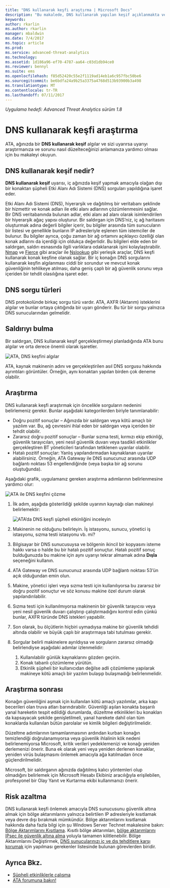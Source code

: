 ```yaml
---
title: "DNS kullanarak keşfi araştırma | Microsoft Docs"
description: "Bu makalede, DNS kullanarak yapılan keşif açıklanmakta ve ATA tarafından bu tehdit algılandığında izlenecek araştırma yönergeleri sağlanmaktadır."
keywords: 
author: rkarlin
ms.author: rkarlin
manager: mbaldwin
ms.date: 7/4/2017
ms.topic: article
ms.prod: 
ms.service: advanced-threat-analytics
ms.technology: 
ms.assetid: 1d186a96-ef70-4787-aa64-c03d1db94ce0
ms.reviewer: bennyl
ms.suite: ems
ms.openlocfilehash: f85d52420c55e2f1119ad14eb1a6c957fbc50be6
ms.sourcegitcommit: be6bdfa24a9b25a3375a4768d513b93900b3a498
ms.translationtype: MT
ms.contentlocale: tr-TR
ms.lasthandoff: 07/11/2017
---
```

*Uygulama hedefi: Advanced Threat Analytics sürüm 1.8*

# <a name="investigating-reconnaissance-using-dns"></a>DNS kullanarak keşfi araştırma

ATA, ağınızda bir **DNS kullanarak keşif** algılar ve sizi uyarırsa uyarıyı araştırmanıza ve sorunu nasıl düzelteceğinizi anlamanıza yardımcı olması için bu makaleyi okuyun.

## <a name="what-is-reconnaissance-using-dns"></a>DNS kullanarak keşif nedir?

**DNS kullanarak keşif** uyarısı, iç ağınızda keşif yapmak amacıyla olağan dışı bir konaktan şüpheli Etki Alanı Adı Sistemi (DNS) sorguları yapıldığına işaret eder.

Etki Alanı Adı Sistemi (DNS), hiyerarşik ve dağıtılmış bir veritabanı şeklinde bir hizmettir ve konak adları ile etki alanı adlarının çözümlenmesini sağlar. Bir DNS veritabanında bulunan adlar, etki alanı ad alanı olarak isimlendirilen bir hiyerarşik ağaç yapısı oluşturur.
Bir saldırgan için DNS’niz, iç ağ haritasını oluşturmak adına değerli bilgiler içerir, bu bilgiler arasında tüm sunucuların bir listesi ve genellikle bunların IP adresleriyle eşlenen tüm istemciler de bulunur. Bu bilgiler ayrıca, çoğu zaman bir ağ ortamını açıklayıcı özelliği olan konak adlarını da içerdiği için oldukça değerlidir. Bu bilgileri elde eden bir saldırgan, saldırı esnasında ilgili varlıklara odaklanarak işini kolaylaştırabilir. [Nmap](https://nmap.org/) ve [Fierce](https://github.com/mschwager/fierce) gibi araçlar ile [Nslookup](https://technet.microsoft.com/library/cc725991(v=ws.11).aspx) gibi yerleşik araçlar, DNS keşfi kullanarak konak keşfine olanak sağlar.
Bir iç konağın DNS sorgularını kullanarak keşfin algılanması ciddi bir sorundur ve mevcut konak güvenliğinin tehlikeye atılması, daha geniş çaplı bir ağ güvenlik sorunu veya içeriden bir tehdit olasılığına işaret eder.

## <a name="dns-query-types"></a>DNS sorgu türleri

DNS protokolünde birkaç sorgu türü vardır. ATA, AXFR (Aktarım) isteklerini algılar ve bunlar ortaya çıktığında bir uyarı gönderir. Bu tür bir sorgu yalnızca DNS sunucularından gelmelidir.

## <a name="discovering-the-attack"></a>Saldırıyı bulma

Bir saldırgan, DNS kullanarak keşif gerçekleştirmeyi planladığında ATA bunu algılar ve orta derece önemli olarak işaretler.

![ATA, DNS keşfini algılar](./media/dns-recon.png)
 
ATA, kaynak makinenin adını ve gerçekleştirilen asıl DNS sorgusu hakkında ayrıntıları görüntüler. Örneğin, aynı konaktan yapılan birden çok deneme olabilir.

## <a name="investigating"></a>Araştırma

DNS kullanarak keşfi araştırmak için öncelikle sorguların nedenini belirlemeniz gerekir. Bunlar aşağıdaki kategorilerden biriyle tanımlanabilir: 
-   Doğru pozitif sonuçlar – Ağınızda bir saldırgan veya kötü amaçlı bir yazılım var. Bu, ağ çevresini ihlal eden bir saldırgan veya içeriden bir tehdit olabilir.
-   Zararsız doğru pozitif sonuçlar – Bunlar sızma testi, kırmızı ekip etkinliği, güvenlik tarayıcıları, yeni nesil güvenlik duvarı veya tasdikli etkinlikler gerçekleştiren BT yöneticileri tarafından tetiklenen uyarılar olabilir.
-   Hatalı pozitif sonuçlar: Yanlış yapılandırmadan kaynaklanan uyarılar alabilirsiniz. Örneğin, ATA Gateway ile DNS sunucunuz arasında UDP bağlantı noktası 53 engellendiğinde (veya başka bir ağ sorunu oluştuğunda).

Aşağıdaki grafik, uygulamanız gereken araştırma adımlarının belirlenmesine yardımcı olur:

![ATA ile DNS keşfini çözme](./media/dns-recon-diagram.png)
 
1.  İlk adım, aşağıda gösterildiği şekilde uyarının kaynağı olan makineyi belirlemektir:
 
    ![ATA’da DNS keşfi şüpheli etkinliğini inceleyin](./media/dns-recon.png)
2.  Makinenin ne olduğunu belirleyin. İş istasyonu, sunucu, yönetici iş istasyonu, sızma testi istasyonu vb. mi?
3.  Bilgisayar bir DNS sunucusuysa ve bölgenin ikincil bir kopyasını isteme hakkı varsa o halde bu bir hatalı pozitif sonuçtur. Hatalı pozitif sonuç bulduğunuzda bu makine için aynı uyarıyı tekrar almamak adına **Dışla** seçeneğini kullanın.
4. ATA Gateway ve DNS sunucunuz arasında UDP bağlantı noktası 53’ün açık olduğundan emin olun.
4.  Makine, yönetici işleri veya sızma testi için kullanılıyorsa bu zararsız bir doğru pozitif sonuçtur ve söz konusu makine özel durum olarak yapılandırılabilir.
5.  Sızma testi için kullanılmıyorsa makinenin bir güvenlik tarayıcısı veya yeni nesil güvenlik duvarı çalıştırıp çalıştırmadığını kontrol edin çünkü bunlar, AXFR türünde DNS istekleri yapabilir.
6.  Son olarak, bu ölçütlerin hiçbiri uymadıysa makine bir güvenlik tehdidi altında olabilir ve büyük çaplı bir araştırmaya tabi tutulması gerekir. 
7.  Sorgular belirli makinelere ayrıldıysa ve sorguların zararsız olmadığı belirlendiyse aşağıdaki adımlar izlenmelidir:
    1.  Kullanılabilir günlük kaynaklarını gözden geçirin. 
    2.  Konak tabanlı çözümleme yürütün. 
    3.  Etkinlik şüpheli bir kullanıcıdan değilse adli çözümleme yapılarak makineye kötü amaçlı bir yazılım bulaşıp bulaşmadığı belirlenmelidir.

## <a name="post-investigation"></a>Araştırma sonrası

Konağın güvenliğini aşmak için kullanılan kötü amaçlı yazılımlar, arka kapı becerileri olan truva atları barındırabilir. Güvenliği aşılan konakta başarılı yanal hareketin tespit edildiği durumlarda, düzeltme etkinlikleri bu konakları da kapsayacak şekilde genişletilmeli, yanal harekete dahil olan tüm konaklarda kullanılan bütün parolalar ve kimlik bilgileri değiştirilmelidir. 

Düzeltme adımlarının tamamlanmasının ardından kurban konağın temizlendiği doğrulanamıyorsa veya güvenlik ihlalinin kök nedeni belirlenemiyorsa Microsoft, kritik verileri yedeklemenizi ve konağı yeniden derlemenizi önerir. Buna ek olarak yeni veya yeniden derlenen konaklar, yeniden virüs bulaşmasını önlemek amacıyla ağa katılmadan önce güçlendirilmelidir. 

Microsoft, bir saldırganın ağınızda dağıtılmış kalıcı yöntemleri olup olmadığını belirlemek için Microsoft Hesabı Ekibiniz aracılığıyla erişilebilen, profesyonel bir Olay Yanıt ve Kurtarma ekibi kullanmanızı önerir.

## <a name="mitigation"></a>Risk azaltma

DNS kullanarak keşfi önlemek amacıyla DNS sunucusunu güvenlik altına almak için bölge aktarımlarını yalnızca belirtilen IP adresleriyle kısıtlamak veya devre dışı bırakmak mümkündür. Bölge aktarımlarını kısıtlamak hakkında daha fazla bilgi için şu Windows Server Technet makalesine bakın: [Bölge Aktarımlarını Kısıtlama](https://technet.microsoft.com/library/ee649273(v=ws.10).aspx). Kısıtlı bölge aktarımları, [bölge aktarımlarını IPsec ile güvenlik altına alma](https://technet.microsoft.com/library/ee649192(v=ws.10).aspx) yoluyla tamamen kilitlenebilir. Bölge Aktarımlarını Değiştirmek, [DNS sunucularınızı iç ve dış tehditlere karşı korumak](https://technet.microsoft.com/library/cc770432(v=ws.11).aspx) için yapılması gerekenler listesinde bulunan görevlerden biridir.



## <a name="see-also"></a>Ayrıca Bkz.
- [Şüpheli etkinliklerle çalışma](working-with-suspicious-activities.md)
- [ATA forumuna bakın!](https://social.technet.microsoft.com/Forums/security/home?forum=mata)
